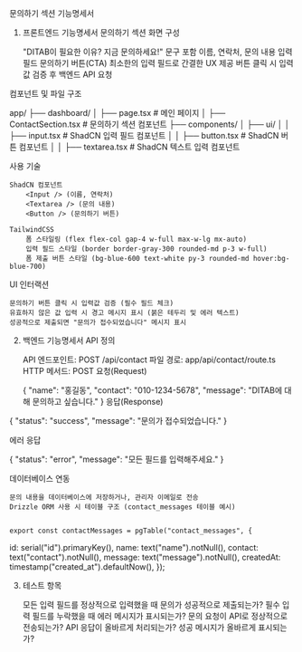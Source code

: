 문의하기 섹션 기능명세서
1. 프론트엔드 기능명세서
문의하기 섹션
화면 구성

    "DITAB이 필요한 이유? 지금 문의하세요!" 문구 포함
    이름, 연락처, 문의 내용 입력 필드
    문의하기 버튼(CTA)
    최소한의 입력 필드로 간결한 UX 제공
    버튼 클릭 시 입력값 검증 후 백엔드 API 요청

컴포넌트 및 파일 구조

app/
├── dashboard/
│   ├── page.tsx  # 메인 페이지
│   ├── ContactSection.tsx  # 문의하기 섹션 컴포넌트
├── components/
│   ├── ui/
│   │   ├── input.tsx  # ShadCN 입력 필드 컴포넌트
│   │   ├── button.tsx  # ShadCN 버튼 컴포넌트
│   │   ├── textarea.tsx  # ShadCN 텍스트 입력 컴포넌트


사용 기술

    ShadCN 컴포넌트
        <Input /> (이름, 연락처)
        <Textarea /> (문의 내용)
        <Button /> (문의하기 버튼)

    TailwindCSS
        폼 스타일링 (flex flex-col gap-4 w-full max-w-lg mx-auto)
        입력 필드 스타일 (border border-gray-300 rounded-md p-3 w-full)
        폼 제출 버튼 스타일 (bg-blue-600 text-white py-3 rounded-md hover:bg-blue-700)

UI 인터랙션

    문의하기 버튼 클릭 시 입력값 검증 (필수 필드 체크)
    유효하지 않은 값 입력 시 경고 메시지 표시 (붉은 테두리 및 에러 텍스트)
    성공적으로 제출되면 "문의가 접수되었습니다" 메시지 표시

2. 백엔드 기능명세서
API 정의

    API 엔드포인트: POST /api/contact
    파일 경로: app/api/contact/route.ts
    HTTP 메서드: POST
    요청(Request)


    {
  "name": "홍길동",
  "contact": "010-1234-5678",
  "message": "DITAB에 대해 문의하고 싶습니다."
}
응답(Response)

{
  "status": "success",
  "message": "문의가 접수되었습니다."
}

에러 응답

{
  "status": "error",
  "message": "모든 필드를 입력해주세요."
}


데이터베이스 연동

    문의 내용을 데이터베이스에 저장하거나, 관리자 이메일로 전송
    Drizzle ORM 사용 시 테이블 구조 (contact_messages 테이블 예시)


    export const contactMessages = pgTable("contact_messages", {
  id: serial("id").primaryKey(),
  name: text("name").notNull(),
  contact: text("contact").notNull(),
  message: text("message").notNull(),
  createdAt: timestamp("created_at").defaultNow(),
});


3. 테스트 항목

    모든 입력 필드를 정상적으로 입력했을 때 문의가 성공적으로 제출되는가?
    필수 입력 필드를 누락했을 때 에러 메시지가 표시되는가?
    문의 요청이 API로 정상적으로 전송되는가?
    API 응답이 올바르게 처리되는가?
    성공 메시지가 올바르게 표시되는가?

